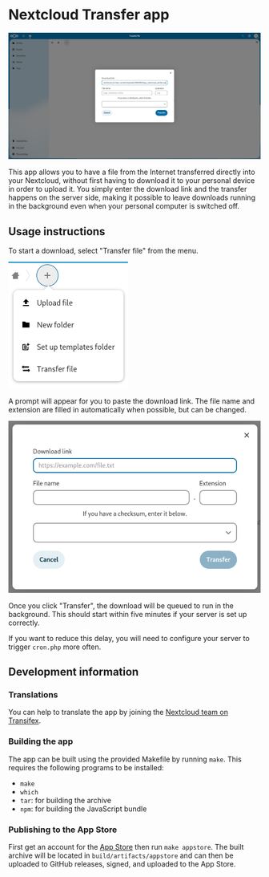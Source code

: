 # Nextcloud Transfer app

![Screenshot of the app.](img/screenshots/transfer.png)

This app allows you to have a file from the Internet transferred directly into
your Nextcloud, without first having to download it to your personal device in
order to upload it. You simply enter the download link and the transfer happens
on the server side, making it possible to leave downloads running in the
background even when your personal computer is switched off.

## Usage instructions

To start a download, select "Transfer file" from the menu.

![Menu at the top of the files page.](img/instructions/menu.png)

A prompt will appear for you to paste the download link. The file name and
extension are filled in automatically when possible, but can be changed.

![The prompt appears in the middle of the screen.](img/instructions/prompt.png)

Once you click "Transfer", the download will be queued to run in the background.
This should start within five minutes if your server is set up correctly.

If you want to reduce this delay, you will need to configure your server to
trigger `cron.php` more often.

## Development information

### Translations

You can help to translate the app by joining the
[Nextcloud team on Transifex](https://www.transifex.com/nextcloud/nextcloud/).

### Building the app

The app can be built using the provided Makefile by running `make`.
This requires the following programs to be installed:

* `make`
* `which`
* `tar`: for building the archive
* `npm`: for building the JavaScript bundle

### Publishing to the App Store

First get an account for the [App Store](http://apps.nextcloud.com/) then run
`make appstore`. The built archive will be located in `build/artifacts/appstore`
and can then be uploaded to GitHub releases, signed, and uploaded to the App Store.
